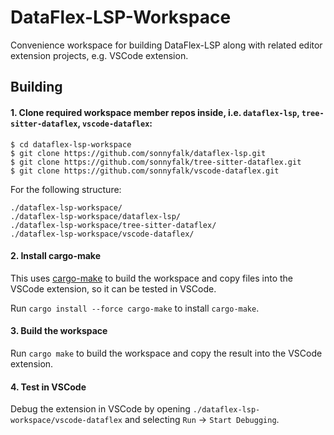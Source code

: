 # DataFlex-LSP-Workspace
Convenience workspace for building DataFlex-LSP along with related editor extension projects, e.g. VSCode extension.

## Building
#### 1. Clone required workspace member repos inside, i.e. `dataflex-lsp`, `tree-sitter-dataflex`, `vscode-dataflex`:
```
$ cd dataflex-lsp-workspace
$ git clone https://github.com/sonnyfalk/dataflex-lsp.git
$ git clone https://github.com/sonnyfalk/tree-sitter-dataflex.git
$ git clone https://github.com/sonnyfalk/vscode-dataflex.git
```

For the following structure:
```
./dataflex-lsp-workspace/
./dataflex-lsp-workspace/dataflex-lsp/
./dataflex-lsp-workspace/tree-sitter-dataflex/
./dataflex-lsp-workspace/vscode-dataflex/
```

#### 2. Install cargo-make
This uses [cargo-make](https://crates.io/crates/cargo-make) to build the workspace and copy files into the VSCode extension, so it can be tested in VSCode.

Run `cargo install --force cargo-make` to install `cargo-make`.

#### 3. Build the workspace
Run `cargo make` to build the workspace and copy the result into the VSCode extension.

#### 4. Test in VSCode
Debug the extension in VSCode by opening `./dataflex-lsp-workspace/vscode-dataflex` and selecting `Run` -> `Start Debugging`. 
